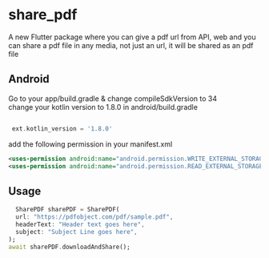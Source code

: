 # share_pdf

A new Flutter package where you can give a pdf url from API, web and you can share a pdf file in any media, not just an url, it will be shared as an pdf file

## Android

Go to your app/build.gradle & change compileSdkVersion to 34  
change your kotlin version to 1.8.0 in android/build.gradle

```groovy

 ext.kotlin_version = '1.8.0'

```

add the following permission in your manifest.xml

```xml
<uses-permission android:name="android.permission.WRITE_EXTERNAL_STORAGE" />
<uses-permission android:name="android.permission.READ_EXTERNAL_STORAGE" />
```

## Usage

```dart
  SharePDF sharePDF = SharePDF(
  url: "https://pdfobject.com/pdf/sample.pdf",
  headerText: "Header text goes here",
  subject: "Subject Line goes here",
);
await sharePDF.downloadAndShare();
```

